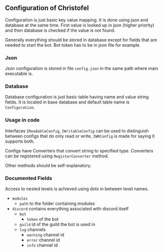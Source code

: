 ## Configuration of Christofel
Configuration is just basic key value mapping.
It is done using json and database at the same time.
First value is looked up in json (higher priority) and then database is checked
if the value is not found.

Generally everything should be stored in database except for fields
that are needed to start the bot. Bot token has to be in json file for example.

### Json
Json configuration is stored in file `config.json` in the same path where main executable is.

### Database
Database configuration is just basic table having name and value string fields.
It is located in base database and default table name is `Configuration`.

### Usage in code
Interfaces `IReadableConfig`, `IWritableConfig` can be used to distinguish
between configs that do only read or write, `IWRConfig` is made for saying it
supports both.

Configs have Converters that convert string to specified type.
Converters can be registered using `RegisterConverter` method.

Other methods should be self-explanatory.

### Documented Fields
Access to nested levels is achieved using dots in between level names.

- `modules`
  - `path` to the folder containing modules
- `discord` contains everything associated with discord itself
  - `bot`
    - `token` of the bot
  - `guild` id of the guild the bot is used in
  - `log` channels
    - `warning` channel id
    - `error` channel id
    - `info` channel id
